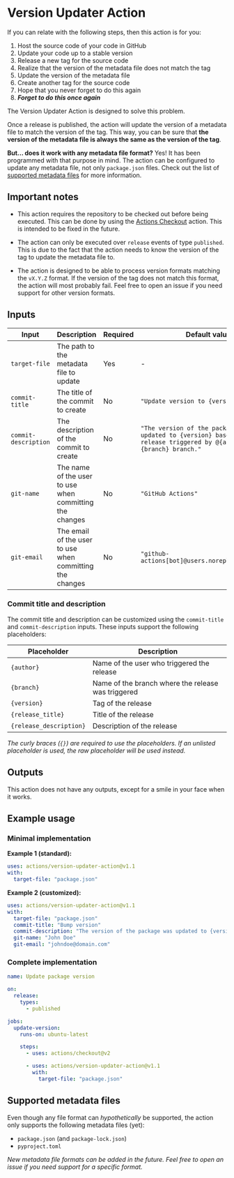 # Version Updater Action

If you can relate with the following steps, then this action is for you:

1. Host the source code of your code in GitHub
2. Update your code up to a stable version
3. Release a new tag for the source code
4. Realize that the version of the metadata file does not match the tag
5. Update the version of the metadata file
6. Create another tag for the source code
7. Hope that you never forget to do this again
8. **_Forget to do this once again_**

The Version Updater Action is designed to solve this problem.

Once a release is published, the action will update the version of a metadata file to match the version of the tag. This way, you can be sure that **the version of the metadata file is always the same as the version of the tag**.

**But... does it work with any metadata file format?** Yes! It has been programmed with that purpose in mind. The action can be configured to update any metadata file, not only `package.json` files. Check out the list of [supported metadata files](#supported-metadata-files) for more information.

## Important notes

- This action requires the repository to be checked out before being executed. This can be done by using the [Actions Checkout](https://github.com/actions/checkout) action. This is intended to be fixed in the future.

- The action can only be executed over `release` events of type `published`. This is due to the fact that the action needs to know the version of the tag to update the metadata file to.

- The action is designed to be able to process version formats matching the `vX.Y.Z` format. If the version of the tag does not match this format, the action will most probably fail. Feel free to open an issue if you need support for other version formats.

## Inputs

| Input | Description | Required | Default value |
| --- | --- | --- | --- |
| `target-file` | The path to the metadata file to update | Yes | - |
| `commit-title` | The title of the commit to create | No | `"Update version to {version}"` |
| `commit-description` | The description of the commit to create | No | `"The version of the package was updated to {version} based on the release triggered by @{author} in the {branch} branch."` |
| `git-name` | The name of the user to use when committing the changes | No | `"GitHub Actions"` |
| `git-email` | The email of the user to use when committing the changes | No | `"github-actions[bot]@users.noreply.github.com"` |

### Commit title and description

The commit title and description can be customized using the `commit-title` and `commit-description` inputs. These inputs support the following placeholders:

| Placeholder | Description |
| ----------- | ----------- |
| `{author}` | Name of the user who triggered the release |
| `{branch}` | Name of the branch where the release was triggered |
| `{version}` | Tag of the release |
| `{release_title}` | Title of the release |
| `{release_description}` | Description of the release |

_The curly braces (`{}`) are required to use the placeholders. If an unlisted placeholder is used, the raw placeholder will be used instead._

## Outputs

This action does not have any outputs, except for a smile in your face when it works.

## Example usage

### Minimal implementation

**Example 1 (standard):**

```yaml
uses: actions/version-updater-action@v1.1
with:
  target-file: "package.json"
```

**Example 2 (customized):**

```yaml
uses: actions/version-updater-action@v1.1
with:
  target-file: "package.json"
  commit-title: "Bump version"
  commit-description: "The version of the package was updated to {version}."
  git-name: "John Doe"
  git-email: "johndoe@domain.com"
```

### Complete implementation

```yaml
name: Update package version

on:
  release:
    types:
      - published

jobs:
  update-version:
    runs-on: ubuntu-latest

    steps:
      - uses: actions/checkout@v2

      - uses: actions/version-updater-action@v1.1
        with:
          target-file: "package.json"
```

## Supported metadata files

Even though any file format can _hypothetically_ be supported, the action only supports the following metadata files (yet):

- `package.json` (and `package-lock.json`)
- `pyproject.toml`

_New metadata file formats can be added in the future. Feel free to open an issue if you need support for a specific format._
